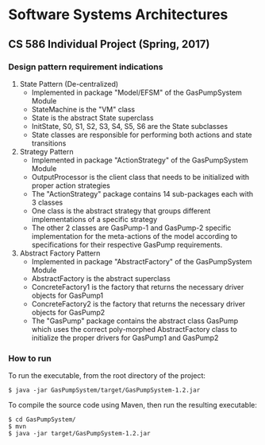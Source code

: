 # Software Systems Architectures
## CS 586 Individual Project (Spring, 2017)

### Design pattern requirement indications

1. State Pattern (De-centralized)
    - Implemented in package "Model/EFSM" of the GasPumpSystem Module
    - StateMachine is the "VM" class
    - State is the abstract State superclass
    - InitState, S0, S1, S2, S3, S4, S5, S6 are the State subclasses 
    - State classes are responsible for performing both actions and state transitions
2. Strategy Pattern
    - Implemented in package "ActionStrategy" of the GasPumpSystem Module
    - OutputProcessor is the client class that needs to be initialized with proper action strategies
    - The "ActionStrategy" package contains 14 sub-packages each with 3 classes
    - One class is the abstract strategy that groups different implementations of a specific strategy
    - The other 2 classes are GasPump-1 and GasPump-2 specific implementation for the meta-actions of the model
    according to specifications for their respective GasPump requirements.
3. Abstract Factory Pattern
    - Implemented in package "AbstractFactory" of the GasPumpSystem Module
    - AbstractFactory is the abstract superclass
    - ConcreteFactory1 is the factory that returns the necessary driver objects for GasPump1
    - ConcreteFactory2 is the factory that returns the necessary driver objects for GasPump2
    - The "GasPump" package contains the abstract class GasPump which uses the correct poly-morphed AbstractFactory
    class to initialize the proper drivers for GasPump1 and GasPump2

### How to run
To run the executable, from the root directory of the project:

    $ java -jar GasPumpSystem/target/GasPumpSystem-1.2.jar
    
To compile the source code using Maven, then run the resulting executable:
    
    $ cd GasPumpSystem/
    $ mvn
    $ java -jar target/GasPumpSystem-1.2.jar
